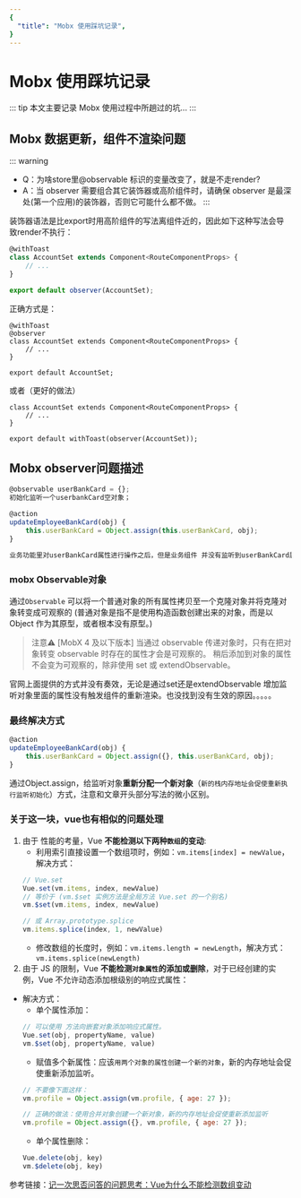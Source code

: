 ```yaml
---
{
  "title": "Mobx 使用踩坑记录",
}
---
```


# Mobx 使用踩坑记录

::: tip
本文主要记录 Mobx 使用过程中所趟过的坑...
:::

## Mobx 数据更新，组件不渲染问题

::: warning
- Q：为啥store里@observable 标识的变量改变了，就是不走render?
- A：当 observer 需要组合其它装饰器或高阶组件时，请确保 observer 是最深处(第一个应用)的装饰器，否则它可能什么都不做。
:::

装饰器语法是比export时用高阶组件的写法离组件近的，因此如下这种写法会导致render不执行：
```js
@withToast
class AccountSet extends Component<RouteComponentProps> {
    // ...
}

export default observer(AccountSet);
```
正确方式是：
```js{1,2}
@withToast
@observer
class AccountSet extends Component<RouteComponentProps> {
    // ...
}

export default AccountSet;
```
或者（更好的做法）
```js{5}
class AccountSet extends Component<RouteComponentProps> {
    // ...
}

export default withToast(observer(AccountSet));
```

## Mobx observer问题描述
``` js
@observable userBankCard = {};
初始化监听一个userbankCard空对象；

@action
updateEmployeeBankCard(obj) {
    this.userBankCard = Object.assign(this.userBankCard, obj);
}

业务功能里对userBankCard属性进行操作之后，但是业务组件 并没有监听到userBankCard属性的变化
```
### mobx Observable对象
通过`Observable` 可以将一个普通对象的所有属性拷贝至一个克隆对象并将克隆对象转变成可观察的 (普通对象是指不是使用构造函数创建出来的对象，而是以 Object 作为其原型，或者根本没有原型。)

> 注意⚠️
[MobX 4 及以下版本] 当通过 observable 传递对象时，只有在把对象转变 observable 时存在的属性才会是可观察的。 稍后添加到对象的属性不会变为可观察的，除非使用 set 或 extendObservable。<br />

官网上面提供的方式并没有奏效，无论是通过set还是extendObservable 增加监听对象里面的属性没有触发组件的重新渲染。也没找到没有生效的原因。。。。。

### 最终解决方式
``` js
@action
updateEmployeeBankCard(obj) {
    this.userBankCard = Object.assign({}, this.userBankCard, obj);
}
```
通过Object.assign，给监听对象**重新分配一个新对象**（`新的栈内存地址会促使重新执行监听初始化`）方式，注意和文章开头部分写法的微小区别。

### 关于这一块，vue也有相似的问题处理

1. 由于 性能的考量，Vue **不能检测以下两种`数组`的变动**:
    - 利用索引直接设置一个数组项时，例如：`vm.items[index] = newValue`，解决方式：
    ```js
    // Vue.set
    Vue.set(vm.items, index, newValue)
    // 等价于 (vm.$set 实例方法是全局方法 Vue.set 的一个别名)
    vm.$set(vm.items, index, newValue)
    
    // 或 Array.prototype.splice
    vm.items.splice(index, 1, newValue)
    ```
    - 修改数组的长度时，例如：`vm.items.length = newLength`，解决方式：`vm.items.splice(newLength)`
2. 由于 JS 的限制，Vue **不能检测`对象属性`的添加或删除**，对于已经创建的实例，Vue 不允许动态添加根级别的响应式属性：
- 解决方式：
    - 单个属性添加：
    ```js
    // 可以使用 方法向嵌套对象添加响应式属性。
    Vue.set(obj, propertyName, value)
    vm.$set(obj, propertyName, value)
    ```
    - 赋值多个新属性：应该`用两个对象的属性创建一个新的对象`，新的内存地址会促使重新添加监听。
    ```js
    // 不要像下面这样：
    vm.profile = Object.assign(vm.profile, { age: 27 });

    // 正确的做法：使用合并对象创建一个新对象，新的内存地址会促使重新添加监听
    vm.profile = Object.assign({}, vm.profile, { age: 27 });
    ```
    - 单个属性删除：
    ```js
    Vue.delete(obj, key)
    vm.$delete(obj, key)
    ```

参考链接：[记一次思否问答的问题思考：Vue为什么不能检测数组变动](https://segmentfault.com/a/1190000015783546)

